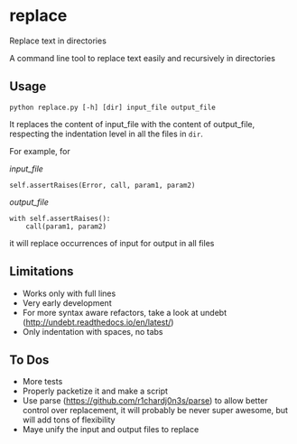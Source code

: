 # replace

Replace text in directories

A command line tool to replace text easily and recursively in directories


Usage
-----

    python replace.py [-h] [dir] input_file output_file

It replaces the content of input_file with the content of output_file, 
respecting the indentation level in all the files in `dir`.

For example, for

*input_file*

    self.assertRaises(Error, call, param1, param2)

*output_file*

    with self.assertRaises():
        call(param1, param2)

it will replace occurrences of input for output in all files


Limitations
-----------
- Works only with full lines
- Very early development
- For more syntax aware refactors, take a look at undebt (http://undebt.readthedocs.io/en/latest/)
- Only indentation with spaces, no tabs

To Dos
------
- More tests
- Properly packetize it and make a script
- Use parse (https://github.com/r1chardj0n3s/parse) to allow better control
over replacement, it will probably be never super awesome, but will add tons
of flexibility
- Maye unify the input and output files to replace
